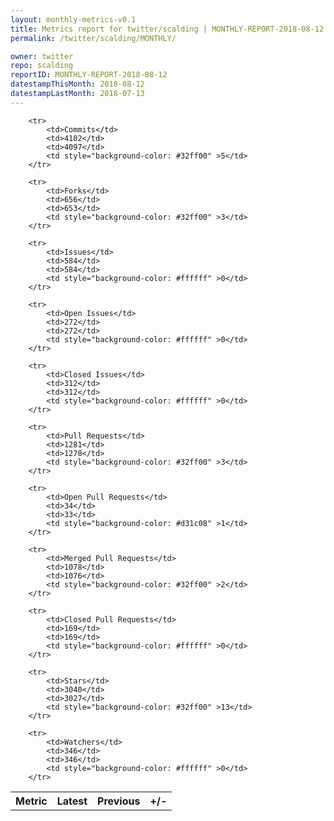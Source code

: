 ```yaml
---
layout: monthly-metrics-v0.1
title: Metrics report for twitter/scalding | MONTHLY-REPORT-2018-08-12 | 2018-08-12
permalink: /twitter/scalding/MONTHLY/

owner: twitter
repo: scalding
reportID: MONTHLY-REPORT-2018-08-12
datestampThisMonth: 2018-08-12
datestampLastMonth: 2018-07-13
---
```



<table style="width: 100%;">
    <tr>
        <th>Metric</th>
        <th>Latest</th>
        <th>Previous</th>
        <th>+/-</th>
    </tr>

        <tr>
            <td>Commits</td>
            <td>4102</td>
            <td>4097</td>
            <td style="background-color: #32ff00" >5</td>
        </tr>
        
        <tr>
            <td>Forks</td>
            <td>656</td>
            <td>653</td>
            <td style="background-color: #32ff00" >3</td>
        </tr>
        
        <tr>
            <td>Issues</td>
            <td>584</td>
            <td>584</td>
            <td style="background-color: #ffffff" >0</td>
        </tr>
        
        <tr>
            <td>Open Issues</td>
            <td>272</td>
            <td>272</td>
            <td style="background-color: #ffffff" >0</td>
        </tr>
        
        <tr>
            <td>Closed Issues</td>
            <td>312</td>
            <td>312</td>
            <td style="background-color: #ffffff" >0</td>
        </tr>
        
        <tr>
            <td>Pull Requests</td>
            <td>1281</td>
            <td>1278</td>
            <td style="background-color: #32ff00" >3</td>
        </tr>
        
        <tr>
            <td>Open Pull Requests</td>
            <td>34</td>
            <td>33</td>
            <td style="background-color: #d31c08" >1</td>
        </tr>
        
        <tr>
            <td>Merged Pull Requests</td>
            <td>1078</td>
            <td>1076</td>
            <td style="background-color: #32ff00" >2</td>
        </tr>
        
        <tr>
            <td>Closed Pull Requests</td>
            <td>169</td>
            <td>169</td>
            <td style="background-color: #ffffff" >0</td>
        </tr>
        
        <tr>
            <td>Stars</td>
            <td>3040</td>
            <td>3027</td>
            <td style="background-color: #32ff00" >13</td>
        </tr>
        
        <tr>
            <td>Watchers</td>
            <td>346</td>
            <td>346</td>
            <td style="background-color: #ffffff" >0</td>
        </tr>
        
</table>
